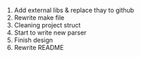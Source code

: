 1. Add external libs & replace thay to github
2. Rewrite make file
3. Cleaning project struct
4. Start to write new parser
5. Finish design
6. Rewrite README